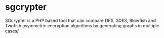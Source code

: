 # sgcrypter
SGcrypter is a PHP based tool that can compare DES, 3DES, Blowfish and Twofish asymmetric encryption algorithms by generating graphs in multiple cases/

